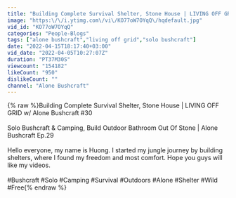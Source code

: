 ```yaml
---
title: "Building Complete Survival Shelter, Stone House | LIVING OFF GRID w\/ Alone Bushcraft #30"
image: "https:\/\/i.ytimg.com\/vi\/KO77oW7OYqQ\/hqdefault.jpg"
vid_id: "KO77oW7OYqQ"
categories: "People-Blogs"
tags: ["alone bushcraft","living off grid","solo bushcraft"]
date: "2022-04-15T18:17:40+03:00"
vid_date: "2022-04-05T10:27:07Z"
duration: "PT37M30S"
viewcount: "154182"
likeCount: "950"
dislikeCount: ""
channel: "Alone Bushcraft"
---
```

{% raw %}Building Complete Survival Shelter, Stone House | LIVING OFF GRID w/ Alone Bushcraft #30<br /><br />Solo Bushcraft &amp; Camping, Build Outdoor Bathroom Out Of Stone | Alone Bushcraft Ep.29<br /><br />Hello everyone, my name is Huong. I started my jungle journey by building shelters, where I found my freedom and most comfort. Hope you guys will like my videos. <br /><br />#Bushcraft​ #Solo​ #Camping #Survival​ #Outdoors​​ #Alone​ #Shelter  #Wild #Free{% endraw %}
